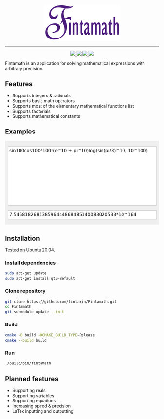 <p align="center">
  <img src="./docs/images/logo.png" alt="drawing" width="250"/>
</p>

---

<p align="center">
  <a href="https://github.com/fintarin/Fintamath/actions/workflows/build.yml">
    <img src="https://github.com/fintarin/Fintamath/actions/workflows/build.yml/badge.svg"/>
  </a>
  <a href="https://github.com/fintarin/Fintamath/actions/workflows/test.yml">
    <img src="https://github.com/fintarin/Fintamath/actions/workflows/test.yml/badge.svg"/>
  </a>
  <a href="https://sonarcloud.io/summary/new_code?id=fintarin_Fintamath">
    <img src="https://sonarcloud.io/api/project_badges/measure?project=fintarin_Fintamath&metric=alert_status"/>
  </a>
  <a href="https://codecov.io/gh/fintarin/Fintamath">
    <img src="https://codecov.io/gh/fintarin/Fintamath/branch/master/graph/badge.svg?token=JL6F07XOK7"/>
  </a>
</p>

Fintamath is an application for solving mathematical expressions with arbitrary precision.

## Features

* Supports integers & rationals
* Supports basic math operators
* Supports most of the elementary mathematical functions list
* Supports factorials
* Supports mathematical constants

## Examples

<p align="center">
  <img src="./docs/images/example.png" alt="drawing""/>
</p>

## Installation

Tested on Ubuntu 20.04.

### Install dependencies

```sh
sudo apt-get update
sudo apt-get install qt5-default
```

### Clone repository

```sh
git clone https://github.com/fintarin/Fintamath.git
cd Fintamath
git submodule update --init
```

### Build

```sh
cmake -B build -DCMAKE_BUILD_TYPE=Release
cmake --build build
```

### Run

```sh
./build/bin/fintamath
```

## Planned features

* Supporting reals
* Supporting variables
* Supporting equations
* Increasing speed & precision
* LaTex inputting and outputting
